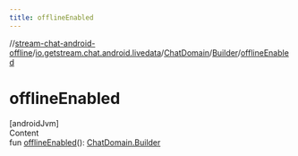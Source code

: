 ```yaml
---
title: offlineEnabled
---
```

//[stream-chat-android-offline](../../../../index.md)/[io.getstream.chat.android.livedata](../../index.md)/[ChatDomain](../index.md)/[Builder](index.md)/[offlineEnabled](offlineEnabled.md)



# offlineEnabled  
[androidJvm]  
Content  
fun [offlineEnabled](offlineEnabled.md)(): [ChatDomain.Builder](index.md)  



